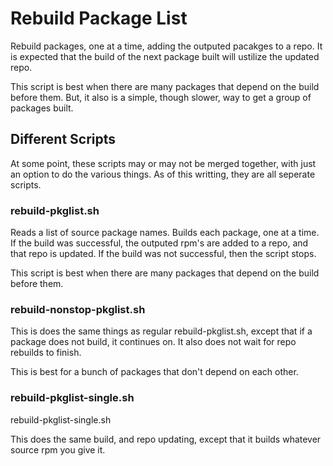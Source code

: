 # Rebuild Package List

Rebuild packages, one at a time, adding the outputed pacakges to a repo.
It is expected that the build of the next package built will ustilize the updated repo.

This script is best when there are many packages that depend on the build before them.
But, it also is a simple, though slower, way to get a group of packages built.

## Different Scripts

At some point, these scripts may or may not be merged together, with just an option to do the various things.
As of this writting, they are all seperate scripts.

### rebuild-pkglist.sh

Reads a list of source package names.  Builds each package, one at a time.  If the build was successful, the outputed rpm's are added to a repo, and that repo is updated.  If the build was not successful, then the script stops.

This script is best when there are many packages that depend on the build before them.

### rebuild-nonstop-pkglist.sh

This is does the same things as regular rebuild-pkglist.sh, except that if a package does not build, it continues on.  It also does not wait for repo rebuilds to finish.

This is best for a bunch of packages that don't depend on each other.

### rebuild-pkglist-single.sh

rebuild-pkglist-single.sh <full path to src.rpm>

This does the same build, and repo updating, except that it builds whatever source rpm you give it.
